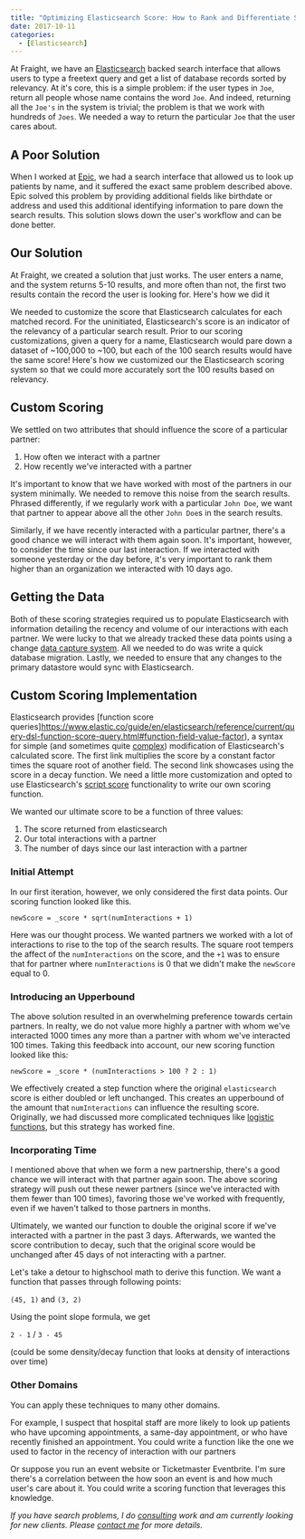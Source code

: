```yaml
---
title: "Optimizing Elasticsearch Score: How to Rank and Differentiate Similar Records"
date: 2017-10-11
categories:
  - [Elasticsearch]
---
```


At Fraight, we have an [Elasticsearch](https://www.elastic.co/) backed search interface that allows users to type a freetext query and get a list of database records sorted by relevancy. At it's core, this is a simple problem: if the user types in `Joe`, return all people whose name contains the word `Joe`. And indeed, returning all the `Joe's` in the system is trivial; the problem is that we work with hundreds of `Joes`. We needed a way to return the particular `Joe` that the user cares about.

<!-- more -->

## A Poor Solution

When I worked at [Epic](https://www.epic.com/), we had a search interface that allowed us to look up patients by name, and it suffered the exact same problem described above. Epic solved this problem by providing additional fields like birthdate or address and used this additional identifying information to pare down the search results. This solution slows down the user's workflow and can be done better.

## Our Solution

At Fraight, we created a solution that just works. The user enters a name, and the system returns 5-10 results, and more often than not, the first two results contain the record the user is looking for. Here's how we did it

We needed to customize the score that Elasticsearch calculates for each matched record. For the uninitiated, Elasticsearch's score is an indicator of the relevancy of a particular search result. Prior to our scoring customizations, given a query for a name, Elasticsearch would pare down a dataset of ~100,000 to ~100, but each of the 100 search results would have the same score! Here's how we customized our the Elasticsearch scoring system so that we could more accurately sort the 100 results based on relevancy.

## Custom Scoring

We settled on two attributes that should influence the score of a particular partner:

1. How often we interact with a partner
2. How recently we've interacted with a partner

It's important to know that we have worked with most of the partners in our system minimally. We needed to remove this noise from the search results. Phrased differently, if we regularly work with a particular `John Doe`, we want that partner to appear above all the other `John Doe`s in the search results.

Similarly, if we have recently interacted with a particular partner, there's a good chance we will interact with them again soon. It's important, however, to consider the time since our last interaction. If we interacted with someone yesterday or the day before, it's very important to rank them higher than an organization we interacted with 10 days ago.

## Getting the Data

Both of these scoring strategies required us to populate Elasticsearch with information detailing the recency and volume of our interactions with each partner. We were lucky to that we already tracked these data points using a change [data capture system](https://en.wikipedia.org/wiki/Change_data_capture). All we needed to do was write a quick database migration. Lastly, we needed to ensure that any changes to the primary datastore would sync with Elasticsearch.

## Custom Scoring Implementation

Elasticsearch provides [function score queries]https://www.elastic.co/guide/en/elasticsearch/reference/current/query-dsl-function-score-query.html#function-field-value-factor), a syntax for simple (and sometimes quite [complex](https://www.elastic.co/guide/en/elasticsearch/reference/current/query-dsl-function-score-query.html#function-decay)) modification of Elasticsearch's calculated score. The first link multiplies the score by a constant factor times the square root of another field. The second link showcases using the score in a decay function. We need a little more customization and opted to use Elasticsearch's [script score](https://www.elastic.co/guide/en/elasticsearch/reference/current/query-dsl-function-score-query.html#function-script-score) functionality to write our own scoring function.

We wanted our ultimate score to be a function of three values:

1. The score returned from elasticsearch
2. Our total interactions with a partner
3. The number of days since our last interaction with a partner

### Initial Attempt

In our first iteration, however, we only considered the first data points. Our scoring function looked like this.

`newScore = _score * sqrt(numInteractions + 1)`

Here was our thought process. We wanted partners we worked with a lot of interactions to rise to the top of the search results. The square root tempers the affect of the `numInteractions` on the score, and the `+1` was to ensure that for partner where `numInteractions` is 0 that we didn't make the `newScore` equal to 0.

### Introducing an Upperbound

The above solution resulted in an overwhelming preference towards certain partners. In realty, we do not value more highly a partner with whom we've interacted 1000 times any more than a partner with whom we've interacted 100 times. Taking this feedback into account, our new scoring function looked like this:

`newScore = _score * (numInteractions > 100 ? 2 : 1)`

We effectively created a step function where the original `elasticsearch` score is either doubled or left unchanged. This creates an upperbound of the amount that `numInteractions` can influence the resulting score. Originally, we had discussed more complicated techniques like [logistic functions](https://en.wikipedia.org/wiki/Logistic_function), but this strategy has worked fine.

### Incorporating Time

I mentioned above that when we form a new partnership, there's a good chance we will interact with that partner again soon. The above scoring strategy will push out these newer partners (since we've interacted with them fewer than 100 times), favoring those we've worked with frequently, even if we haven't talked to those partners in months.

Ultimately, we wanted our function to double the original score if we've interacted with a partner in the past 3 days. Afterwards, we wanted the score contribution to decay, such that the original score would be unchanged after 45 days of not interacting with a partner.

Let's take a detour to highschool math to derive this function. We want a function that passes through following points:

`(45, 1)` and `(3, 2)`

Using the point slope formula, we get

`2 - 1`
/
`3 - 45`

(could be some density/decay function that looks at density of interactions over time)

### Other Domains

You can apply these techniques  to many other domains.

For example, I suspect that hospital staff are more likely to look up patients who have upcoming appointments, a same-day appointment, or who have recently finished an appointment. You could write a function like the one we used to factor in the recency of interaction with our partners

Or suppose you run an event website or Ticketmaster Eventbrite. I'm sure there's a correlation between the how soon an event is and how much user's care about it. You could write a scoring function that leverages this knowledge.

_If you have search problems, I do [consulting](/hire-me) work and am currently looking for new clients. Please [contact me](mailto:nick@nickdrane.com) for more details._